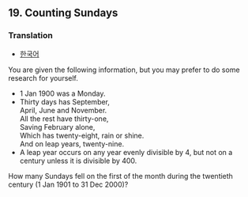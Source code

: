 ## 19. Counting Sundays

### Translation
* [한국어](./translation-ko.md)

You are given the following information, but you may prefer to do some research for yourself.

* 1 Jan 1900 was a Monday.
* Thirty days has September,<br>
  April, June and November.<br>
  All the rest have thirty-one,<br>
  Saving February alone,<br>
  Which has twenty-eight, rain or shine.<br>
  And on leap years, twenty-nine.
* A leap year occurs on any year evenly divisible by 4, but not on a century unless it is divisible by 400.

How many Sundays fell on the first of the month during the twentieth century (1 Jan 1901 to 31 Dec 2000)?
